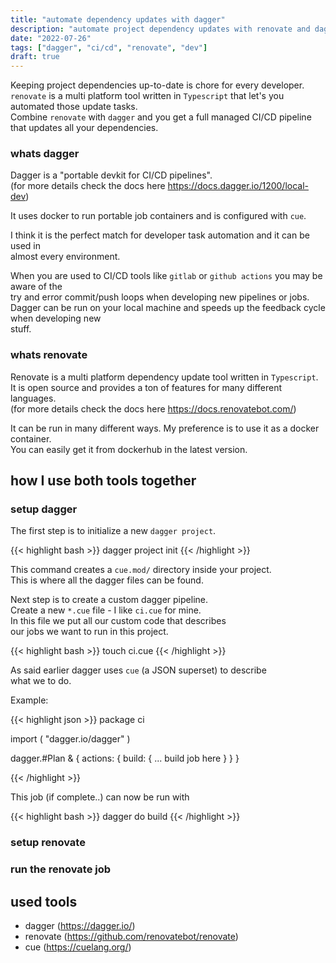 ```yaml
---
title: "automate dependency updates with dagger"
description: "automate project dependency updates with renovate and dagger"
date: "2022-07-26"
tags: ["dagger", "ci/cd", "renovate", "dev"]
draft: true
---
```


Keeping project dependencies up-to-date is chore for every developer.\
`renovate` is a multi platform tool written in `Typescript` that let's you automated those update tasks.\
Combine `renovate` with `dagger` and you get a full managed CI/CD pipeline that updates all your dependencies.

### whats dagger

Dagger is a "portable devkit for CI/CD pipelines".\
(for more details check the docs here https://docs.dagger.io/1200/local-dev)

It uses docker to run portable job containers and is configured with `cue`.

I think it is the perfect match for developer task automation and it can be used in\
almost every environment.

When you are used to CI/CD tools like `gitlab` or `github actions` you may be aware of the\
try and error commit/push loops when developing new pipelines or jobs.\
Dagger can be run on your local machine and speeds up the feedback cycle when developing new\
stuff.

### whats renovate

Renovate is a multi platform dependency update tool written in `Typescript`.\
It is open source and provides a ton of features for many different languages.\
(for more details check the docs here https://docs.renovatebot.com/)

It can be run in many different ways. My preference is to use it as a docker container.\
You can easily get it from dockerhub in the latest version.

## how I use both tools together

### setup dagger

The first step is to initialize a new `dagger project`.

{{< highlight bash >}}
dagger project init
{{< /highlight >}}

This command creates a `cue.mod/` directory inside your project.\
This is where all the dagger files can be found.

Next step is to create a custom dagger pipeline.\
Create a new `*.cue` file - I like `ci.cue` for mine.\
In this file we put all our custom code that describes\
our jobs we want to run in this project.

{{< highlight bash >}}
touch ci.cue
{{< /highlight >}}

As said earlier dagger uses `cue` (a JSON superset) to describe\
what we to do.

Example:

{{< highlight json >}}
package ci

import (
    "dagger.io/dagger"
)

dagger.#Plan & {
    actions: {
        build: {
        ... build job here
        }
    }
}

{{< /highlight >}}

This job (if complete..) can now be run with

{{< highlight bash >}}
dagger do build
{{< /highlight >}}

### setup renovate

### run the renovate job

## used tools

- dagger (https://dagger.io/)
- renovate (https://github.com/renovatebot/renovate)
- cue (https://cuelang.org/)

